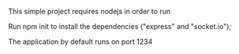 This simple project requires nodejs in order to run

Run npm init to install the dependencies ("express" and "socket.io");

The application by default runs on port 1234

